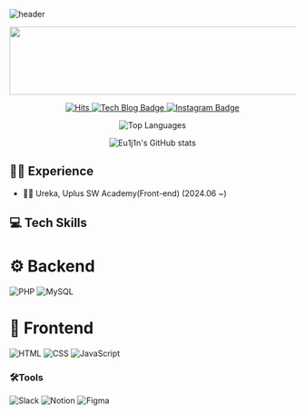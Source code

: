 

  

![header](https://capsule-render.vercel.app/api?type=cylinder&color=gradient&height=300&section=header&text=Welcome%20to%20Euijin%20GitHub&fontSize=50)


<a href="https://github.com/devxb/gitanimals">
  <img
    src="https://render.gitanimals.org/lines/Eu1j1n?pet-id=647508408846774340"
    width="600"
    height="120"
  />
</a>
  

<p align="center">
  <a href="https://github.com/Eu1j1n">
    <img src="https://hits.seeyoufarm.com/api/count/incr/badge.svg?url=https%3A%2F%2Fgithub.com%2FEu1j1n&count_bg=%23002f6c&title_bg=%23002f6c&icon=&icon_color=%23E7E7E7&title=VISIT&edge_flat=false" alt="Hits" />
  </a>
  
  <a href="https://dmlwls7094.tistory.com">
    <img src="https://img.shields.io/badge/Tech%20Blog-555263?style=flat&logoColor=white" alt="Tech Blog Badge" />
  </a>
  
  <a href="https://www.instagram.com/e.jnn_/">
    <img src="https://img.shields.io/badge/-Instagram-%23E4405F?style=flat&logo=instagram&logoColor=white" alt="Instagram Badge" />
  </a>
</p>

<p align="center">
  <img src="https://github-readme-stats.vercel.app/api/top-langs/?username=Eu1j1n&layout=compact" alt="Top Languages" />
</p>






<p align="center">
  <img src="https://github-readme-stats.vercel.app/api?username=Eu1j1n&show_icons=true&theme=radical" alt="Eu1j1n's GitHub stats" />
</p>

## 🚴🏿 Experience

- 🏋🏻 Ureka, Uplus SW Academy(Front-end) (2024.06 ~)


## 💻 Tech Skills

# ⚙️ Backend
<div>
<img alt="PHP" src="https://img.shields.io/badge/JAVA-007396.svg?&style=for-the-badge&logo=Java&logoColor=white"/>
<img alt="MySQL" src="https://img.shields.io/badge/MySQL-4479A1.svg?&style=for-the-badge&logo=MySQL&logoColor=white"/>

</div>

# 🎨 Frontend
<div>
<img alt="HTML" src="https://img.shields.io/badge/HTML-E34F26.svg?&style=for-the-badge&logo=HTML5&logoColor=white"/>
<img alt="CSS" src="https://img.shields.io/badge/CSS-1572B6.svg?&style=for-the-badge&logo=CSS3&logoColor=white"/>
<img alt="JavaScript" src="https://img.shields.io/badge/JavaScript-F7DF1E.svg?&style=for-the-badge&logo=JavaScript&logoColor=black"/>

</div>

### 🛠️Tools
<div>
<img alt="Slack" src="https://img.shields.io/badge/Slack-4A154B.svg?&style=for-the-badge&logo=Slack&logoColor=white"/>
<img alt="Notion" src="https://img.shields.io/badge/Notion-000000.svg?&style=for-the-badge&logo=Notion&logoColor=white"/>

<img alt="Figma" src="https://img.shields.io/badge/Figma-F24E1E.svg?&style=for-the-badge&logo=Figma&logoColor=white"/>
</div>


